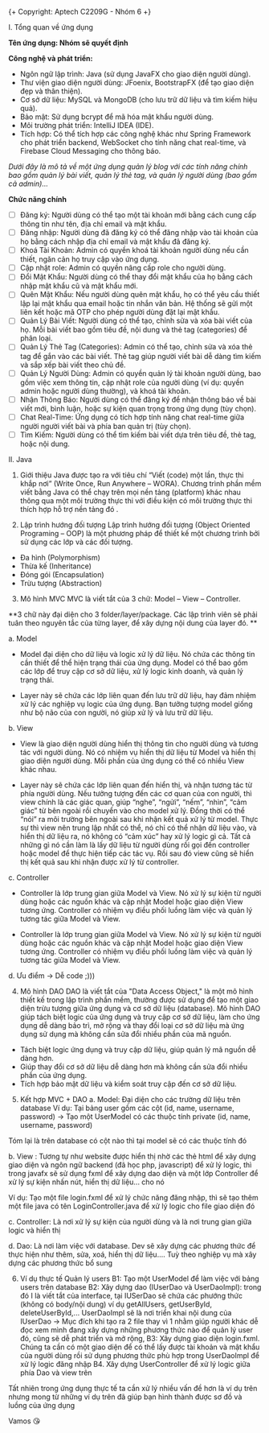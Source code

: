 {+ Copyright: Aptech C2209G - Nhóm 6 +}

I. Tổng quan về ứng dụng

**Tên ứng dụng: Nhóm sẽ quyết định**

**Công nghệ và phát triển:**

- Ngôn ngữ lập trình: Java (sử dụng JavaFX cho giao diện người dùng).
- Thư viện giao diện người dùng: JFoenix, BootstrapFX (để tạo giao diện đẹp và thân thiện).
- Cơ sở dữ liệu: MySQL và MongoDB (cho lưu trữ dữ liệu và tìm kiếm hiệu quả).
- Bảo mật: Sử dụng bcrypt để mã hóa mật khẩu người dùng.
- Môi trường phát triển: IntelliJ IDEA (IDE).
- Tích hợp: Có thể tích hợp các công nghệ khác như Spring Framework cho phát triển backend, WebSocket cho tính năng chat real-time, và Firebase Cloud Messaging cho thông báo.

_Dưới đây là mô tả về một ứng dụng quản lý blog với các tính năng chính bao gồm quản lý bài viết, quản lý thẻ tag, và quản lý người dùng (bao gồm cả admin)..._

**Chức năng chính**

- [ ] Đăng ký: Người dùng có thể tạo một tài khoản mới bằng cách cung cấp thông tin như tên, địa chỉ email và mật khẩu.
- [ ] Đăng nhập: Người dùng đã đăng ký có thể đăng nhập vào tài khoản của họ bằng cách nhập địa chỉ email và mật khẩu đã đăng ký.
- [ ] Khoá Tài Khoản: Admin có quyền khoá tài khoản người dùng nếu cần thiết, ngăn cản họ truy cập vào ứng dụng.
- [ ] Cập nhật role: Admin có quyền nâng cấp role cho người dùng.
- [ ] Đổi Mật Khẩu: Người dùng có thể thay đổi mật khẩu của họ bằng cách nhập mật khẩu cũ và mật khẩu mới.
- [ ] Quên Mật Khẩu: Nếu người dùng quên mật khẩu, họ có thể yêu cầu thiết lập lại mật khẩu qua email hoặc tin nhắn văn bản. Hệ thống sẽ gửi một liên kết hoặc mã OTP cho phép người dùng đặt lại mật khẩu.
- [ ] Quản Lý Bài Viết: Người dùng có thể tạo, chỉnh sửa và xóa bài viết của họ. Mỗi bài viết bao gồm tiêu đề, nội dung và thẻ tag (categories) để phân loại.
- [ ] Quản Lý Thẻ Tag (Categories): Admin có thể tạo, chỉnh sửa và xóa thẻ tag để gắn vào các bài viết. Thẻ tag giúp người viết bài dễ dàng tìm kiếm và sắp xếp bài viết theo chủ đề.
- [ ] Quản Lý Người Dùng: Admin có quyền quản lý tài khoản người dùng, bao gồm việc xem thông tin, cập nhật role của người dùng (ví dụ: quyền admin hoặc người dùng thường), và khoá tài khoản.
- [ ] Nhận Thông Báo: Người dùng có thể đăng ký để nhận thông báo về bài viết mới, bình luận, hoặc sự kiện quan trọng trong ứng dụng (tùy chọn).
- [ ] Chat Real-Time: Ứng dụng có tích hợp tính năng chat real-time giữa người người viết bài và phía ban quản trị (tùy chọn).
- [ ] Tìm Kiếm: Người dùng có thể tìm kiếm bài viết dựa trên tiêu đề, thẻ tag, hoặc nội dung.

II. Java
1. Giới thiệu
Java được tạo ra với tiêu chí “Viết (code) một lần, thực thi khắp nơi” (Write Once, Run Anywhere  – WORA). Chương trình phần mềm viết bằng Java có thể chạy trên mọi nền tảng (platform) khác nhau thông qua một môi trường thực thi với điều kiện có môi trường thực thi thích hợp hỗ trợ nền tảng đó .

2. Lập trình hướng đối tượng
Lập trình hướng đối tượng (Object Oriented Programing – OOP) là một phương pháp để thiết kế một chương trình bởi sử dụng các lớp và các đối tượng.

- Đa hình (Polymorphism)
- Thừa kế (Inheritance)
- Đóng gói (Encapsulation)
- Trừu tượng (Abstraction)

3. Mô hình MVC
MVC là viết tắt của 3 chữ: Model – View – Controller.

**3 chữ này đại diện cho 3 folder/layer/package. Các lập trình viên sẽ phải tuân theo nguyên tắc của từng layer, để xây dựng nội dung của layer đó. **

a. Model
- Model đại diện cho dữ liệu và logic xử lý dữ liệu. Nó chứa các thông tin cần thiết để thể hiện trạng thái của ứng dụng. Model có thể bao gồm các lớp để truy cập cơ sở dữ liệu, xử lý logic kinh doanh, và quản lý trạng thái.

- Layer này sẽ chứa các lớp liên quan đến lưu trữ dữ liệu, hay đảm nhiệm xử lý các nghiệp vụ logic của ứng dụng. Bạn tưởng tượng model giống như bộ não của con người, nó giúp xử lý và lưu trữ dữ liệu.


b. View
- View là giao diện người dùng hiển thị thông tin cho người dùng và tương tác với người dùng. Nó có nhiệm vụ hiển thị dữ liệu từ Model và hiển thị giao diện người dùng. Mỗi phần của ứng dụng có thể có nhiều View khác nhau.

- Layer này sẽ chứa các lớp liên quan đến hiển thị, và nhận tương tác từ phía người dùng. Nếu tưởng tượng đến các cơ quan của con người, thì view chính là các giác quan, giúp “nghe”, “ngửi”, “nếm”, “nhìn”, “cảm giác” từ bên ngoài rồi chuyển vào cho model xử lý. Đồng thời có thể “nói” ra môi trường bên ngoài sau khi nhận kết quả xử lý từ model. Thực sự thì view nên trung lập nhất có thể, nó chỉ có thể nhận dữ liệu vào, và hiển thị dữ liệu ra, nó không có “cảm xúc” hay xử lý logic gì cả. Tất cả những gì nó cần làm là lấy dữ liệu từ người dùng rồi gọi đến controller hoặc model để thực hiện tiếp các tác vụ. Rồi sau đó view cũng sẽ hiển thị kết quả sau khi nhận được xử lý từ controller.


c. Controller
- Controller là lớp trung gian giữa Model và View. Nó xử lý sự kiện từ người dùng hoặc các nguồn khác và cập nhật Model hoặc giao diện View tương ứng. Controller có nhiệm vụ điều phối luồng làm việc và quản lý tương tác giữa Model và View.

- Controller là lớp trung gian giữa Model và View. Nó xử lý sự kiện từ người dùng hoặc các nguồn khác và cập nhật Model hoặc giao diện View tương ứng. Controller có nhiệm vụ điều phối luồng làm việc và quản lý tương tác giữa Model và View.


d. Ưu điểm
-> Dễ code ;)))


4. Mô hình DAO 
DAO là viết tắt của "Data Access Object," là một mô hình thiết kế trong lập trình phần mềm, thường được sử dụng để tạo một giao diện trừu tượng giữa ứng dụng và cơ sở dữ liệu (database). Mô hình DAO giúp tách biệt logic của ứng dụng và truy cập cơ sở dữ liệu, làm cho ứng dụng dễ dàng bảo trì, mở rộng và thay đổi loại cơ sở dữ liệu mà ứng dụng sử dụng mà không cần sửa đổi nhiều phần của mã nguồn.

- Tách biệt logic ứng dụng và truy cập dữ liệu, giúp quản lý mã nguồn dễ dàng hơn.
- Giúp thay đổi cơ sở dữ liệu dễ dàng hơn mà không cần sửa đổi nhiều phần của ứng dụng.
- Tích hợp bảo mật dữ liệu và kiểm soát truy cập đến cơ sở dữ liệu.


5. Kết hợp MVC + DAO 
a. Model: Đại diện cho các trường dữ liệu trên database 
Ví dụ: Tại bảng user gồm các cột (id, name, username, password)
-> Tạo một UserModel có các thuộc tính private (id, name, username, password)

Tóm lại là trên database có cột nào thì tại model sẽ có các thuộc tính đó 

b. View : Tương tự như website được hiển thị nhờ các thẻ html để xây dựng giao diện và ngôn ngữ backend (đã học php, javascript) để xử lý logic, thì trong javafx sẽ sử dụng fxml để xây dựng dao diện và một lớp Controller để xử lý sự kiện nhấn nút, hiển thị dữ liệu... cho nó 

Ví dụ: Tạo một file login.fxml để xử lý chức năng đăng nhập, thì sẽ tạo thêm một file java có tên LoginController.java để xử lý logic cho file giao diện đó 

c. Controller: Là nơi xử lý sự kiện của người dùng và là nơi trung gian giữa logic và hiển thị 

d. Dao: Là nơi làm việc với database. Dev sẽ xây dựng các phương thức để thực hiện như thêm, sửa, xoá, hiển thị dữ liệu.... Tuỳ theo nghiệp vụ mà xây dựng các phương thức bổ sung 

6. Ví dụ thực tế 
Quản lý users
B1: Tạo một UserModel để làm việc với bảng users trên database 
B2: Xây dựng dao (IUserDao và UserDaoImpl): trong đó I là viết tắt của interface, tại IUSerDao sẽ chứa các phướng thức (không có body/nội dung) ví dụ getAllUsers, getUserById, deleteUserById,... UserDaoImpl sẽ là nơi triển khai nội dung của IUserDao -> Mục đích khi tạo ra 2 file thay vì 1 nhằm giúp người khác dễ đọc xem mình đang xây dựng những phương thức nào để quản lý user đó, cũng sẽ dễ phát triển và mở rộng,
B3: Xây dựng giao diện login.fxml. Chúng ta cần có một giao diện để có thể lấy được tài khoản và mật khẩu của người dùng rồi sử dụng phương thức phù hợp trong UserDaoImpl để xử lý logic đăng nhập
B4. Xây dựng UserController để xử lý logic giữa phía Dao và view trên 


Tất nhiên trong ứng dụng thực tế ta cần xử lý nhiều vấn đề hơn là ví dụ trên nhưng mong từ những ví dụ trên đã giúp bạn hình thành được sơ đồ và luồng của ứng dụng 

Vamos 😘
